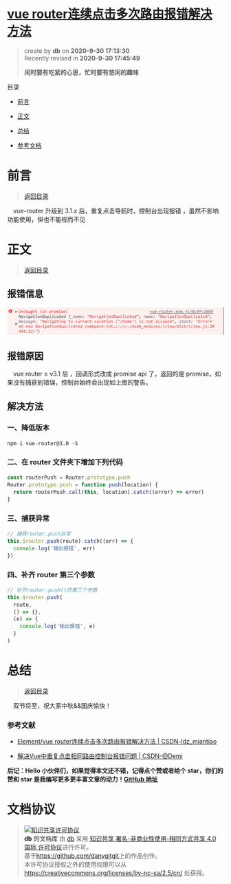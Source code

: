 # [vue router连续点击多次路由报错解决方法](https://github.com/danygitgit/document-library)

> create by **db** on **2020-9-30 17:13:30**  
> Recently revised in **2020-9-30 17:45:49**
>
> **闲时要有吃紧的心思，忙时要有悠闲的趣味**

<a id="catalog">目录</a>

- [前言](#preface)
- [正文](#main-body)

- [总结](#summary)

- [参考文档](#reference-documents)

# <a  id="preface">前言</a>

> [返回目录](#catalog)

&emsp;vue-router 升级到 3.1.x 后，重复点击导航时，控制台出现报错 ，虽然不影响功能使用，但也不能视而不见

# <a  id="main-body">正文</a>

> [返回目录](#catalog)

## 报错信息
![router报错](../../public-repertory/img/router报错.png)

## 报错原因

&emsp;vue router ≥ v3.1 后 ，回调形式改成 promise api 了，返回的是 promise，如果没有捕获到错误，控制台始终会出现如上图的警告。

## 解决方法

### 一、降低版本

`npm i vue-router@3.0 -S`

### 二、在 router 文件夹下增加下列代码

```js
const routerPush = Router.prototype.push
Router.prototype.push = function push(location) {
  return routerPush.call(this, location).catch((error) => error)
}
```

### 三、捕获异常

```js
// 捕获router.push异常
this.$router.push(route).catch((err) => {
  console.log('输出报错', err)
})
```

### 四、补齐 router 第三个参数

```js
// 补齐router.push()的第三个参数
this.$router.push(
  route,
  () => {},
  (e) => {
    console.log('输出报错', e)
  }
)
```

# <a  id="summary">总结</a>

> [返回目录](#catalog)

&emsp;双节将至，祝大家中秋&&国庆愉快！

### <a  id="reference-documents">参考文献</a>

- [Element/vue router连续点击多次路由报错解决方法 | CSDN-ldz_miantiao](https://blog.csdn.net/qq_40282732/article/details/99693491)

- [解决Vue中重复点击相同路由控制台报错问题 | CSDN-@Demi](https://blog.csdn.net/qq_38128179/article/details/105247399?utm_medium=distribute.pc_relevant.none-task-blog-BlogCommendFromMachineLearnPai2-2.channel_param&depth_1-utm_source=distribute.pc_relevant.none-task-blog-BlogCommendFromMachineLearnPai2-2.channel_param)



**后记：Hello 小伙伴们，如果觉得本文还不错，记得点个赞或者给个 star，你们的赞和 star 是我编写更多更丰富文章的动力！[GitHub 地址](https://github.com/danygitgit/document-library)**

# 文档协议

> <a rel="license" href="http://creativecommons.org/licenses/by-nc-sa/4.0/"><img alt="知识共享许可协议" style="border-width:0" src="https://user-gold-cdn.xitu.io/2018/12/23/167d9537f3e29c99?w=88&h=31&f=png&s=1888" /></a><br /><a xmlns:dct="http://purl.org/dc/terms/" property="dct:title">**db** 的文档库</a> 由 <a xmlns:cc="http://creativecommons.org/ns#" href="db" property="cc:attributionName" rel="cc:attributionURL">db</a> 采用 <a rel="license" href="http://creativecommons.org/licenses/by-nc-sa/4.0/">知识共享 署名-非商业性使用-相同方式共享 4.0 国际 许可协议</a>进行许可。<br />基于<a xmlns:dct="http://purl.org/dc/terms/" href="https://github.com/danygitgit" rel="dct:source">https://github.com/danygitgit</a>上的作品创作。<br />本许可协议授权之外的使用权限可以从 <a xmlns:cc="http://creativecommons.org/ns#" href="https://creativecommons.org/licenses/by-nc-sa/2.5/cn/" rel="cc:morePermissions">https://creativecommons.org/licenses/by-nc-sa/2.5/cn/</a> 处获得。
